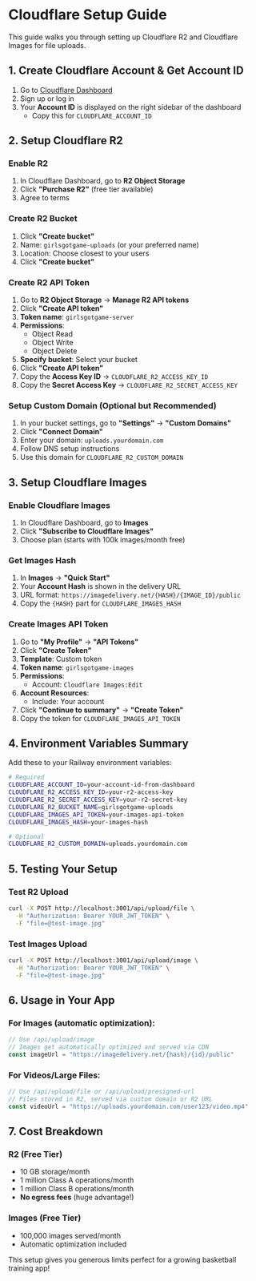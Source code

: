 # Cloudflare Setup Guide

This guide walks you through setting up Cloudflare R2 and Cloudflare Images for file uploads.

## 1. Create Cloudflare Account & Get Account ID

1. Go to [Cloudflare Dashboard](https://dash.cloudflare.com)
2. Sign up or log in
3. Your **Account ID** is displayed on the right sidebar of the dashboard
   - Copy this for `CLOUDFLARE_ACCOUNT_ID`

## 2. Setup Cloudflare R2

### Enable R2
1. In Cloudflare Dashboard, go to **R2 Object Storage**
2. Click **"Purchase R2"** (free tier available)
3. Agree to terms

### Create R2 Bucket
1. Click **"Create bucket"**
2. Name: `girlsgotgame-uploads` (or your preferred name)
3. Location: Choose closest to your users
4. Click **"Create bucket"**

### Create R2 API Token
1. Go to **R2 Object Storage** → **Manage R2 API tokens**
2. Click **"Create API token"**
3. **Token name**: `girlsgotgame-server`
4. **Permissions**: 
   - Object Read
   - Object Write
   - Object Delete
5. **Specify bucket**: Select your bucket
6. Click **"Create API token"**
7. Copy the **Access Key ID** → `CLOUDFLARE_R2_ACCESS_KEY_ID`
8. Copy the **Secret Access Key** → `CLOUDFLARE_R2_SECRET_ACCESS_KEY`

### Setup Custom Domain (Optional but Recommended)
1. In your bucket settings, go to **"Settings"** → **"Custom Domains"**
2. Click **"Connect Domain"**
3. Enter your domain: `uploads.yourdomain.com`
4. Follow DNS setup instructions
5. Use this domain for `CLOUDFLARE_R2_CUSTOM_DOMAIN`

## 3. Setup Cloudflare Images

### Enable Cloudflare Images
1. In Cloudflare Dashboard, go to **Images**
2. Click **"Subscribe to Cloudflare Images"**
3. Choose plan (starts with 100k images/month free)

### Get Images Hash
1. In **Images** → **"Quick Start"**
2. Your **Account Hash** is shown in the delivery URL
3. URL format: `https://imagedelivery.net/{HASH}/{IMAGE_ID}/public`
4. Copy the `{HASH}` part for `CLOUDFLARE_IMAGES_HASH`

### Create Images API Token
1. Go to **"My Profile"** → **"API Tokens"**
2. Click **"Create Token"**
3. **Template**: Custom token
4. **Token name**: `girlsgotgame-images`
5. **Permissions**:
   - Account: `Cloudflare Images:Edit`
6. **Account Resources**: 
   - Include: Your account
7. Click **"Continue to summary"** → **"Create Token"**
8. Copy the token for `CLOUDFLARE_IMAGES_API_TOKEN`

## 4. Environment Variables Summary

Add these to your Railway environment variables:

```bash
# Required
CLOUDFLARE_ACCOUNT_ID=your-account-id-from-dashboard
CLOUDFLARE_R2_ACCESS_KEY_ID=your-r2-access-key
CLOUDFLARE_R2_SECRET_ACCESS_KEY=your-r2-secret-key  
CLOUDFLARE_R2_BUCKET_NAME=girlsgotgame-uploads
CLOUDFLARE_IMAGES_API_TOKEN=your-images-api-token
CLOUDFLARE_IMAGES_HASH=your-images-hash

# Optional
CLOUDFLARE_R2_CUSTOM_DOMAIN=uploads.yourdomain.com
```

## 5. Testing Your Setup

### Test R2 Upload
```bash
curl -X POST http://localhost:3001/api/upload/file \
  -H "Authorization: Bearer YOUR_JWT_TOKEN" \
  -F "file=@test-image.jpg"
```

### Test Images Upload  
```bash
curl -X POST http://localhost:3001/api/upload/image \
  -H "Authorization: Bearer YOUR_JWT_TOKEN" \
  -F "file=@test-image.jpg"
```

## 6. Usage in Your App

### For Images (automatic optimization):
```typescript
// Use /api/upload/image
// Images get automatically optimized and served via CDN
const imageUrl = "https://imagedelivery.net/{hash}/{id}/public"
```

### For Videos/Large Files:
```typescript  
// Use /api/upload/file or /api/upload/presigned-url
// Files stored in R2, served via custom domain or R2 URL
const videoUrl = "https://uploads.yourdomain.com/user123/video.mp4"
```

## 7. Cost Breakdown

### R2 (Free Tier)
- 10 GB storage/month
- 1 million Class A operations/month  
- 1 million Class B operations/month
- **No egress fees** (huge advantage!)

### Images (Free Tier)
- 100,000 images served/month
- Automatic optimization included

This setup gives you generous limits perfect for a growing basketball training app!